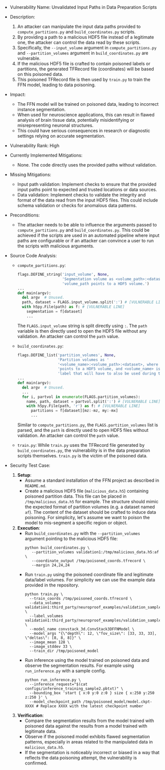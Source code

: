 - Vulnerability Name: Unvalidated Input Paths in Data Preparation Scripts
- Description:
    1. An attacker can manipulate the input data paths provided to `compute_partitions.py` and `build_coordinates.py` scripts.
    2. By providing a path to a malicious HDF5 file instead of a legitimate one, the attacker can control the data read by these scripts.
    3. Specifically, the `--input_volume` argument in `compute_partitions.py` and `--partition_volumes` argument in `build_coordinates.py` are vulnerable.
    4. If the malicious HDF5 file is crafted to contain poisoned labels or partitions, the generated TFRecord file (coordinates) will be based on this poisoned data.
    5. This poisoned TFRecord file is then used by `train.py` to train the FFN model, leading to data poisoning.
- Impact:
    - The FFN model will be trained on poisoned data, leading to incorrect instance segmentation.
    - When used for neuroscience applications, this can result in flawed analysis of brain tissue data, potentially misidentifying or misrepresenting neuronal structures.
    - This could have serious consequences in research or diagnostic settings relying on accurate segmentation.
- Vulnerability Rank: High
- Currently Implemented Mitigations:
    - None. The code directly uses the provided paths without validation.
- Missing Mitigations:
    - Input path validation: Implement checks to ensure that the provided input paths point to expected and trusted locations or data sources.
    - Data validation: Implement checks to validate the integrity and format of the data read from the input HDF5 files. This could include schema validation or checks for anomalous data patterns.
- Preconditions:
    - The attacker needs to be able to influence the arguments passed to `compute_partitions.py` and `build_coordinates.py`. This could be achieved if the scripts are used in an automated pipeline where input paths are configurable or if an attacker can convince a user to run the scripts with malicious arguments.
- Source Code Analysis:
    - `compute_partitions.py`:
        ```python
        flags.DEFINE_string('input_volume', None,
                            'Segmentation volume as <volume_path>:<dataset>, where'
                            'volume_path points to a HDF5 volume.')
        ...
        def main(argv):
          del argv  # Unused.
          path, dataset = FLAGS.input_volume.split(':') # [VULNERABLE LINE]
          with h5py.File(path) as f: # [VULNERABLE LINE]
            segmentation = f[dataset]
            ...
        ```
        The `FLAGS.input_volume` string is split directly using `:`. The `path` variable is then directly used to open the HDF5 file without any validation. An attacker can control the `path` value.

    - `build_coordinates.py`:
        ```python
        flags.DEFINE_list('partition_volumes', None,
                          'Partition volumes as '
                          '<volume_name>:<volume_path>:<dataset>, where volume_path '
                          'points to a HDF5 volume, and <volume_name> is an arbitrary '
                          'label that will have to also be used during training.')
        ...
        def main(argv):
          del argv  # Unused.
          ...
          for i, partvol in enumerate(FLAGS.partition_volumes):
            name, path, dataset = partvol.split(':') # [VULNERABLE LINE]
            with h5py.File(path, 'r') as f: # [VULNERABLE LINE]
              partitions = f[dataset][mz:-mz, my:-mx]
              ...
        ```
        Similar to `compute_partitions.py`, the `FLAGS.partition_volumes` list is parsed, and the `path` is directly used to open HDF5 files without validation. An attacker can control the `path` value.

    - `train.py`: While `train.py` uses the TFRecord file generated by `build_coordinates.py`, the vulnerability is in the data preparation scripts themselves. `train.py` is the victim of the poisoned data.

- Security Test Case:
    1. **Setup**:
        - Assume a standard installation of the FFN project as described in `README.md`.
        - Create a malicious HDF5 file (`malicious_data.h5`) containing poisoned partition data. This file can be placed in `/tmp/malicious_data.h5` for example. The structure should mimic the expected format of partition volumes (e.g. a dataset named `af`). The content of the dataset should be crafted to induce data poisoning. For simplicity, let's assume we want to poison the model to mis-segment a specific region or object.
    2. **Execution**:
        - Run `build_coordinates.py` with the `--partition_volumes` argument pointing to the malicious HDF5 file:
          ```shell
          python build_coordinates.py \
             --partition_volumes validation1:/tmp/malicious_data.h5:af \
             --coordinate_output /tmp/poisoned_coords.tfrecord \
             --margin 24,24,24
          ```
        - Run `train.py` using the poisoned coordinate file and legitimate data/label volumes. For simplicity we can use the example data provided in the repository.
          ```shell
          python train.py \
            --train_coords /tmp/poisoned_coords.tfrecord \
            --data_volumes validation1:third_party/neuroproof_examples/validation_sample/grayscale_maps.h5:raw \
            --label_volumes validation1:third_party/neuroproof_examples/validation_sample/groundtruth.h5:stack \
            --model_name convstack_3d.ConvStack3DFFNModel \
            --model_args "{\"depth\": 12, \"fov_size\": [33, 33, 33], \"deltas\": [8, 8, 8]}" \
            --image_mean 128 \
            --image_stddev 33 \
            --train_dir /tmp/poisoned_model
          ```
        - Run inference using the model trained on poisoned data and observe the segmentation results. For example using `run_inference.py` with a sample config.
          ```shell
          python run_inference.py \
            --inference_request="$(cat configs/inference_training_sample2.pbtxt)" \
            --bounding_box 'start { x:0 y:0 z:0 } size { x:250 y:250 z:250 }' \
            --model_checkpoint_path /tmp/poisoned_model/model.ckpt-XXXX # Replace XXXX with the latest checkpoint number
          ```
    3. **Verification**:
        - Compare the segmentation results from the model trained with poisoned data against the results from a model trained with legitimate data.
        - Observe if the poisoned model exhibits flawed segmentation patterns, especially in areas related to the manipulated data in `malicious_data.h5`.
        - If the segmentation is noticeably incorrect or biased in a way that reflects the data poisoning attempt, the vulnerability is confirmed.